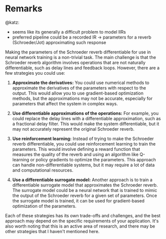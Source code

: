 # Remarks
@katz: 
- seems like its generally a difficult problem to model IIRs
- preferred pipeline could be a recorded IR -> parameters for a reverb (Schroeder/Jot) approximating such response


Making the parameters of the Schroeder reverb differentiable for use in neural network training is a non-trivial task. The main challenge is that the Schroeder reverb algorithm involves operations that are not naturally differentiable, such as delay lines and feedback loops. However, there are a few strategies you could use:

1. **Approximate the derivatives:** You could use numerical methods to approximate the derivatives of the parameters with respect to the output. This would allow you to use gradient-based optimization methods, but the approximations may not be accurate, especially for parameters that affect the system in complex ways.

2. **Use differentiable approximations of the operations:** For example, you could replace the delay lines with a differentiable approximation, such as a fractional delay filter. This would make the system differentiable, but it may not accurately represent the original Schroeder reverb.

3. **Use reinforcement learning:** Instead of trying to make the Schroeder reverb differentiable, you could use reinforcement learning to train the parameters. This would involve defining a reward function that measures the quality of the reverb and using an algorithm like Q-learning or policy gradients to optimize the parameters. This approach can handle non-differentiable systems, but it may require a lot of data and computational resources.

4. **Use a differentiable surrogate model:** Another approach is to train a differentiable surrogate model that approximates the Schroeder reverb. The surrogate model could be a neural network that is trained to mimic the output of the Schroeder reverb for a given set of parameters. Once the surrogate model is trained, it can be used for gradient-based optimization of the parameters.

Each of these strategies has its own trade-offs and challenges, and the best approach may depend on the specific requirements of your application. It's also worth noting that this is an active area of research, and there may be other strategies that I haven't mentioned here.